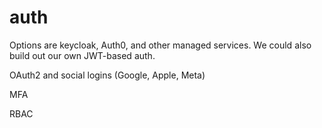 # auth

Options are keycloak, Auth0, and other managed services.
We could also build out our own JWT-based auth.

OAuth2 and social logins (Google, Apple, Meta)

MFA

RBAC
